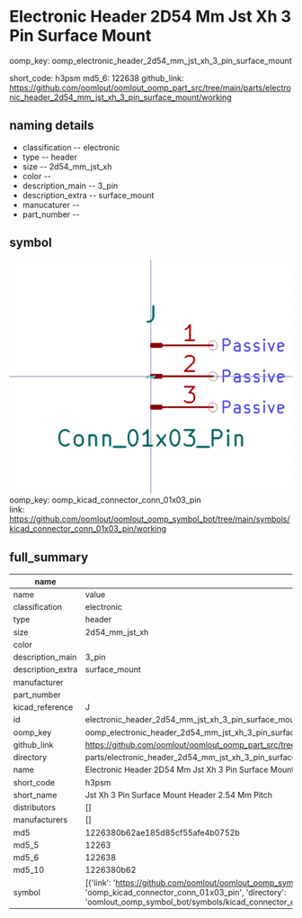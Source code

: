 # Electronic Header 2D54 Mm Jst Xh 3 Pin Surface Mount
oomp_key: oomp_electronic_header_2d54_mm_jst_xh_3_pin_surface_mount 


short_code: h3psm
md5_6: 122638
github_link: https://github.com/oomlout/oomlout_oomp_part_src/tree/main/parts/electronic_header_2d54_mm_jst_xh_3_pin_surface_mount/working
## naming details
* classification -- electronic
* type -- header
* size -- 2d54_mm_jst_xh
* color -- 
* description_main -- 3_pin
* description_extra -- surface_mount
* manucaturer -- 
* part_number -- 



## symbol

![](symbol/0/working/working_600.png)  
oomp_key: oomp_kicad_connector_conn_01x03_pin  
link: https://github.com/oomlout/oomlout_oomp_symbol_bot/tree/main/symbols/kicad_connector_conn_01x03_pin/working  


## full_summary
| name | value | 
| --- | --- | 
| name | value | 
| classification | electronic | 
| type | header | 
| size | 2d54_mm_jst_xh | 
| color |  | 
| description_main | 3_pin | 
| description_extra | surface_mount | 
| manufacturer |  | 
| part_number |  | 
| kicad_reference | J | 
| id | electronic_header_2d54_mm_jst_xh_3_pin_surface_mount | 
| oomp_key | oomp_electronic_header_2d54_mm_jst_xh_3_pin_surface_mount | 
| github_link | https://github.com/oomlout/oomlout_oomp_part_src/tree/main/parts/electronic_header_2d54_mm_jst_xh_3_pin_surface_mount/working | 
| directory | parts/electronic_header_2d54_mm_jst_xh_3_pin_surface_mount | 
| name | Electronic Header 2D54 Mm Jst Xh 3 Pin Surface Mount | 
| short_code | h3psm | 
| short_name | Jst Xh 3 Pin Surface Mount Header 2.54 Mm Pitch | 
| distributors | [] | 
| manufacturers | [] | 
| md5 | 1226380b62ae185d85cf55afe4b0752b | 
| md5_5 | 12263 | 
| md5_6 | 122638 | 
| md5_10 | 1226380b62 | 
| symbol | [{'link': 'https://github.com/oomlout/oomlout_oomp_symbol_bot/tree/main/symbols/kicad_connector_conn_01x03_pin', 'oomp_key': 'oomp_kicad_connector_conn_01x03_pin', 'directory': 'oomlout_oomp_symbol_bot/symbols/kicad_connector_conn_01x03_pin//working/working.kicad_sym'}] | 
